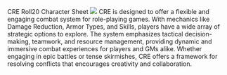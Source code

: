 CRE Roll20 Character Sheet
<img src="https://cre-system.carrd.co/assets/images/image32.png?v=edc85d9e">
CRE is designed to offer a flexible and engaging combat system for role-playing games. With mechanics like Damage Reduction, Armor Types, and Skills, players have a wide array of strategic options to explore. The system emphasizes tactical decision-making, teamwork, and resource management, providing dynamic and immersive combat experiences for players and GMs alike. Whether engaging in epic battles or tense skirmishes, CRE offers a framework for resolving conflicts that encourages creativity and collaboration.
